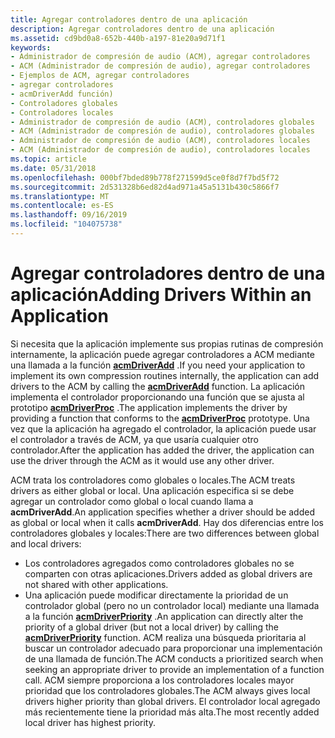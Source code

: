 ```yaml
---
title: Agregar controladores dentro de una aplicación
description: Agregar controladores dentro de una aplicación
ms.assetid: cd9bd0a8-652b-440b-a197-81e20a9d71f1
keywords:
- Administrador de compresión de audio (ACM), agregar controladores
- ACM (Administrador de compresión de audio), agregar controladores
- Ejemplos de ACM, agregar controladores
- agregar controladores
- acmDriverAdd función)
- Controladores globales
- Controladores locales
- Administrador de compresión de audio (ACM), controladores globales
- ACM (Administrador de compresión de audio), controladores globales
- Administrador de compresión de audio (ACM), controladores locales
- ACM (Administrador de compresión de audio), controladores locales
ms.topic: article
ms.date: 05/31/2018
ms.openlocfilehash: 000bf7bded89b778f271599d5ce0f8d7f7bd5f72
ms.sourcegitcommit: 2d531328b6ed82d4ad971a45a5131b430c5866f7
ms.translationtype: MT
ms.contentlocale: es-ES
ms.lasthandoff: 09/16/2019
ms.locfileid: "104075738"
---
```

# <a name="adding-drivers-within-an-application"></a><span data-ttu-id="5b7b3-114">Agregar controladores dentro de una aplicación</span><span class="sxs-lookup"><span data-stu-id="5b7b3-114">Adding Drivers Within an Application</span></span>

<span data-ttu-id="5b7b3-115">Si necesita que la aplicación implemente sus propias rutinas de compresión internamente, la aplicación puede agregar controladores a ACM mediante una llamada a la función [**acmDriverAdd**](/windows/desktop/api/Msacm/nf-msacm-acmdriveradd) .</span><span class="sxs-lookup"><span data-stu-id="5b7b3-115">If you need your application to implement its own compression routines internally, the application can add drivers to the ACM by calling the [**acmDriverAdd**](/windows/desktop/api/Msacm/nf-msacm-acmdriveradd) function.</span></span> <span data-ttu-id="5b7b3-116">La aplicación implementa el controlador proporcionando una función que se ajusta al prototipo [**acmDriverProc**](/windows/desktop/api/Msacm/nc-msacm-acmdriverproc) .</span><span class="sxs-lookup"><span data-stu-id="5b7b3-116">The application implements the driver by providing a function that conforms to the [**acmDriverProc**](/windows/desktop/api/Msacm/nc-msacm-acmdriverproc) prototype.</span></span> <span data-ttu-id="5b7b3-117">Una vez que la aplicación ha agregado el controlador, la aplicación puede usar el controlador a través de ACM, ya que usaría cualquier otro controlador.</span><span class="sxs-lookup"><span data-stu-id="5b7b3-117">After the application has added the driver, the application can use the driver through the ACM as it would use any other driver.</span></span>

<span data-ttu-id="5b7b3-118">ACM trata los controladores como globales o locales.</span><span class="sxs-lookup"><span data-stu-id="5b7b3-118">The ACM treats drivers as either global or local.</span></span> <span data-ttu-id="5b7b3-119">Una aplicación especifica si se debe agregar un controlador como global o local cuando llama a **acmDriverAdd**.</span><span class="sxs-lookup"><span data-stu-id="5b7b3-119">An application specifies whether a driver should be added as global or local when it calls **acmDriverAdd**.</span></span> <span data-ttu-id="5b7b3-120">Hay dos diferencias entre los controladores globales y locales:</span><span class="sxs-lookup"><span data-stu-id="5b7b3-120">There are two differences between global and local drivers:</span></span>

-   <span data-ttu-id="5b7b3-121">Los controladores agregados como controladores globales no se comparten con otras aplicaciones.</span><span class="sxs-lookup"><span data-stu-id="5b7b3-121">Drivers added as global drivers are not shared with other applications.</span></span>
-   <span data-ttu-id="5b7b3-122">Una aplicación puede modificar directamente la prioridad de un controlador global (pero no un controlador local) mediante una llamada a la función [**acmDriverPriority**](/windows/desktop/api/Msacm/nf-msacm-acmdriverpriority) .</span><span class="sxs-lookup"><span data-stu-id="5b7b3-122">An application can directly alter the priority of a global driver (but not a local driver) by calling the [**acmDriverPriority**](/windows/desktop/api/Msacm/nf-msacm-acmdriverpriority) function.</span></span> <span data-ttu-id="5b7b3-123">ACM realiza una búsqueda prioritaria al buscar un controlador adecuado para proporcionar una implementación de una llamada de función.</span><span class="sxs-lookup"><span data-stu-id="5b7b3-123">The ACM conducts a prioritized search when seeking an appropriate driver to provide an implementation of a function call.</span></span> <span data-ttu-id="5b7b3-124">ACM siempre proporciona a los controladores locales mayor prioridad que los controladores globales.</span><span class="sxs-lookup"><span data-stu-id="5b7b3-124">The ACM always gives local drivers higher priority than global drivers.</span></span> <span data-ttu-id="5b7b3-125">El controlador local agregado más recientemente tiene la prioridad más alta.</span><span class="sxs-lookup"><span data-stu-id="5b7b3-125">The most recently added local driver has highest priority.</span></span>

 

 




